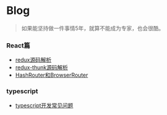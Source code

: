 # Blog
> 如果能坚持做一件事情5年，就算不能成为专家，也会很酷。

### React篇
- [redux源码解析](https://github.com/lxnxbnq/blog/issues/1)
- [redux-thunk源码解析](https://github.com/lxnxbnq/blog/issues/2)
- [HashRouter和BrowserRouter](https://github.com/lxnxbnq/blog/issues/4)


### typescript
- [typescript开发常见问题](https://github.com/lxnxbnq/blog/issues/5)
